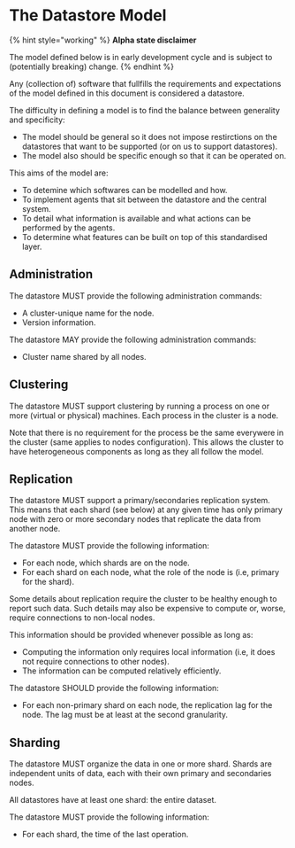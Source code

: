 # The Datastore Model
{% hint style="working" %}
**Alpha state disclaimer**

The model defined below is in early development cycle
and is subject to (potentially breaking) change.
{% endhint %}

Any (collection of) software that fullfills the requirements and expectations
of the model defined in this document is considered a datastore.

The difficulty in defining a model is to find the balance
between generality and specificity:

  * The model should be general so it does not impose restirctions on the
    datastores that want to be supported (or on us to support datastores).
  * The model also should be specific enough so that it can be operated on.

This aims of the model are:

  * To detemine which softwares can be modelled and how.
  * To implement agents that sit between the datastore and the central system.
  * To detail what information is available and what actions can be performed
    by the agents.
  * To determine what features can be built on top of this standardised layer.


## Administration
The datastore MUST provide the following administration commands:

  * A cluster-unique name for the node.
  * Version information.

The datastore MAY provide the following administration commands:

  * Cluster name shared by all nodes.


## Clustering
The datastore MUST support clustering by running a
process on one or more (virtual or physical) machines.
Each process in the cluster is a node.

Note that there is no requirement for the process be the same everywere
in the cluster (same applies to nodes configuration).
This allows the cluster to have heterogeneous components as long as they
all follow the model.


## Replication
The datastore MUST support a primary/secondaries replication system.
This means that each shard (see below) at any given time has only primary node
with zero or more secondary nodes that replicate the data from another node.

The datastore MUST provide the following information:

  * For each node, which shards are on the node.
  * For each shard on each node, what the role of the node is
    (i.e, primary for the shard).

Some details about replication require the cluster to be healthy enough to report such data.
Such details may also be expensive to compute or, worse, require connections to non-local nodes.

This information should be provided whenever possible as long as:

  * Computing the information only requires local information
    (i.e, it does not require connections to other nodes).
  * The information can be computed relatively efficiently.

The datastore SHOULD provide the following information:

  * For each non-primary shard on each node, the replication lag for the node.
    The lag must be at least at the second granularity.


## Sharding
The datastore MUST organize the data in one or more shard.
Shards are independent units of data, each with their own primary and
secondaries nodes.

All datastores have at least one shard: the entire dataset.

The datastore MUST provide the following information:

  * For each shard, the time of the last operation.

